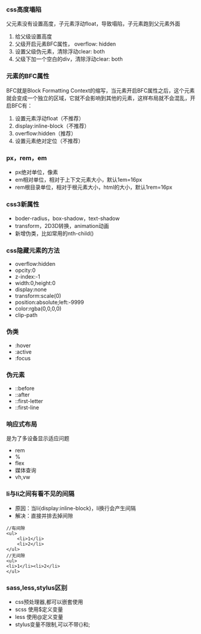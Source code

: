 ### css高度塌陷
父元素没有设置高度，子元素浮动float，导致塌陷，子元素跑到父元素外面
1. 给父级设置高度
2. 父级开启元素BFC属性， overflow: hidden
3. 设置父级伪元素，清除浮动clear: both
4. 父级下加一个空白的div，清除浮动clear: both

### 元素的BFC属性
BFC就是Block Formatting Context的缩写，当元素开启BFC属性之后，这个元素就会变成一个独立的区域，它就不会影响到其他的元素，这样布局就不会混乱，开启BFC有：
1. 设置元素浮动float（不推荐）
2. display:inline-block（不推荐）
3. overflow:hidden（推荐）
4. 设置元素绝对定位（不推荐）

### px，rem，em
* px绝对单位，像素
* em相对单位，相对于上下文元素大小，默认1em=16px
* rem根目录单位，相对于根元素大小，html的大小，默认1rem=16px

### css3新属性
* boder-radius，box-shadow，text-shadow
* transform，2D3D转换，animation动画
* 新增伪类，比如常用的nth-child()

### css隐藏元素的方法
* overflow:hidden
* opcity:0
* z-index:-1
* width:0,height:0
* display:none
* transform:scale(0)
* position:absolute;left:-9999
* color:rgba(0,0,0,0)
* clip-path

### 伪类
* :hover
* :active
* :focus

### 伪元素
* ::before
* ::after
* ::first-letter
* ::first-line

### 响应式布局
是为了多设备显示适应问题
* rem
* %
* flex
* 媒体查询
* vh,vw


### li与li之间有看不见的间隔
* 原因：当li{display:inline-block}，li换行会产生间隔
* 解决：直接并排去掉间隙
```
//有间隙
<ul>
	<li>1</li>
	<li>2</li>
</ul>
//无间隙
<ul>
<li>1</li><li>2</li>
</ul>
```

### sass,less,stylus区别
* css预处理器,都可以嵌套使用
* scss 使用$定义变量
* less 使用@定义变量
* stylus变量不限制,可以不带{}和;